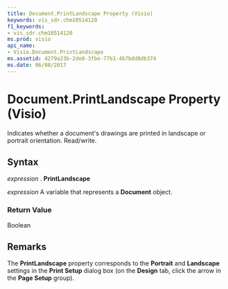 ```yaml
---
title: Document.PrintLandscape Property (Visio)
keywords: vis_sdr.chm10514120
f1_keywords:
- vis_sdr.chm10514120
ms.prod: visio
api_name:
- Visio.Document.PrintLandscape
ms.assetid: 4279a23b-2de8-3fbe-77b1-4b7bdd8db374
ms.date: 06/08/2017
---
```



# Document.PrintLandscape Property (Visio)

Indicates whether a document's drawings are printed in landscape or portrait orientation. Read/write.


## Syntax

 _expression_ . **PrintLandscape**

 _expression_ A variable that represents a **Document** object.


### Return Value

Boolean


## Remarks

The  **PrintLandscape** property corresponds to the **Portrait** and **Landscape** settings in the **Print Setup** dialog box (on the **Design** tab, click the arrow in the **Page Setup** group).


